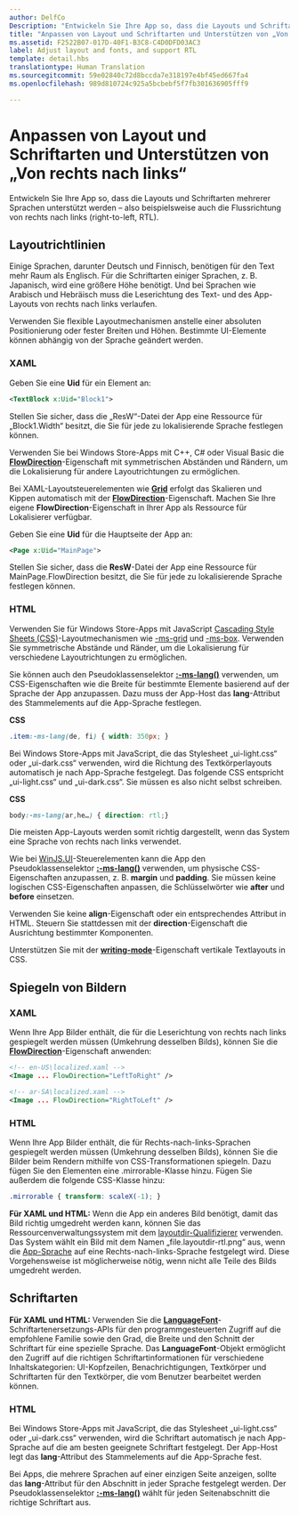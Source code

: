 ```yaml
---
author: DelfCo
Description: "Entwickeln Sie Ihre App so, dass die Layouts und Schriftarten mehrerer Sprachen unterstützt werden – also beispielsweise auch die Flussrichtung von rechts nach links (right-to-left, RTL)."
title: "Anpassen von Layout und Schriftarten und Unterstützen von „Von rechts nach links“"
ms.assetid: F2522B07-017D-40F1-B3C8-C4D0DFD03AC3
label: Adjust layout and fonts, and support RTL
template: detail.hbs
translationtype: Human Translation
ms.sourcegitcommit: 59e02840c72d8bccda7e318197e4bf45ed667fa4
ms.openlocfilehash: 989d810724c925a5bcbebf5f7fb301636905fff9

---
```


# Anpassen von Layout und Schriftarten und Unterstützen von „Von rechts nach links“





Entwickeln Sie Ihre App so, dass die Layouts und Schriftarten mehrerer Sprachen unterstützt werden – also beispielsweise auch die Flussrichtung von rechts nach links (right-to-left, RTL).

## <span id="Layout_guidelines"></span><span id="layout_guidelines"></span><span id="LAYOUT_GUIDELINES"></span>Layoutrichtlinien


Einige Sprachen, darunter Deutsch und Finnisch, benötigen für den Text mehr Raum als Englisch. Für die Schriftarten einiger Sprachen, z. B. Japanisch, wird eine größere Höhe benötigt. Und bei Sprachen wie Arabisch und Hebräisch muss die Leserichtung des Text- und des App-Layouts von rechts nach links verlaufen.

Verwenden Sie flexible Layoutmechanismen anstelle einer absoluten Positionierung oder fester Breiten und Höhen. Bestimmte UI-Elemente können abhängig von der Sprache geändert werden.

### <span id="XAML"></span><span id="xaml"></span>XAML

Geben Sie eine **Uid** für ein Element an:

```XML
<TextBlock x:Uid="Block1">
```

Stellen Sie sicher, dass die „ResW“-Datei der App eine Ressource für „Block1.Width“ besitzt, die Sie für jede zu lokalisierende Sprache festlegen können.

Verwenden Sie bei Windows Store-Apps mit C++, C\# oder Visual Basic die [**FlowDirection**](https://msdn.microsoft.com/library/windows/apps/br208716)-Eigenschaft mit symmetrischen Abständen und Rändern, um die Lokalisierung für andere Layoutrichtungen zu ermöglichen.

Bei XAML-Layoutsteuerelementen wie [**Grid**](https://msdn.microsoft.com/library/windows/apps/br242704) erfolgt das Skalieren und Kippen automatisch mit der [**FlowDirection**](https://msdn.microsoft.com/library/windows/apps/br208716)-Eigenschaft. Machen Sie Ihre eigene **FlowDirection**-Eigenschaft in Ihrer App als Ressource für Lokalisierer verfügbar.

Geben Sie eine **Uid** für die Hauptseite der App an:

```XML
<Page x:Uid="MainPage">
```

Stellen Sie sicher, dass die **ResW**-Datei der App eine Ressource für MainPage.FlowDirection besitzt, die Sie für jede zu lokalisierende Sprache festlegen können.

### <span id="HTML"></span><span id="html"></span>HTML

Verwenden Sie für Windows Store-Apps mit JavaScript [Cascading Style Sheets (CSS)](https://msdn.microsoft.com/library/ms531209)-Layoutmechanismen wie [-ms-grid](https://msdn.microsoft.com/en-us/library/windows/apps/hh465453.aspx#g_section) und [-ms-box](https://msdn.microsoft.com/en-us/library/windows/apps/hh465453.aspx#f_section). Verwenden Sie symmetrische Abstände und Ränder, um die Lokalisierung für verschiedene Layoutrichtungen zu ermöglichen.

Sie können auch den Pseudoklassenselektor [**:-ms-lang()**](https://msdn.microsoft.com/library/cc848867) verwenden, um CSS-Eigenschaften wie die Breite für bestimmte Elemente basierend auf der Sprache der App anzupassen. Dazu muss der App-Host das **lang**-Attribut des Stammelements auf die App-Sprache festlegen.

**CSS**
```CSS
.item:-ms-lang(de, fi) { width: 350px; }
```

Bei Windows Store-Apps mit JavaScript, die das Stylesheet „ui-light.css“ oder „ui-dark.css“ verwenden, wird die Richtung des Textkörperlayouts automatisch je nach App-Sprache festgelegt. Das folgende CSS entspricht „ui-light.css“ und „ui-dark.css“. Sie müssen es also nicht selbst schreiben.

**CSS**
```CSS
body:-ms-lang(ar,he…) { direction: rtl;}
```

Die meisten App-Layouts werden somit richtig dargestellt, wenn das System eine Sprache von rechts nach links verwendet.

Wie bei [WinJS.UI](https://msdn.microsoft.com/library/windows/apps/br229782)-Steuerelementen kann die App den Pseudoklassenselektor [**:-ms-lang()**](https://msdn.microsoft.com/library/cc848867) verwenden, um physische CSS-Eigenschaften anzupassen, z. B. **margin** und **padding**. Sie müssen keine logischen CSS-Eigenschaften anpassen, die Schlüsselwörter wie **after** und **before** einsetzen.

Verwenden Sie keine **align**-Eigenschaft oder ein entsprechendes Attribut in HTML. Steuern Sie stattdessen mit der **direction**-Eigenschaft die Ausrichtung bestimmter Komponenten.

Unterstützen Sie mit der [**writing-mode**](https://msdn.microsoft.com/library/ms531187)-Eigenschaft vertikale Textlayouts in CSS.

## <span id="Mirroring_images"></span><span id="mirroring_images"></span><span id="MIRRORING_IMAGES"></span>Spiegeln von Bildern


### <span id="XAML"></span><span id="xaml"></span>XAML

Wenn Ihre App Bilder enthält, die für die Leserichtung von rechts nach links gespiegelt werden müssen (Umkehrung desselben Bilds), können Sie die [**FlowDirection**](https://msdn.microsoft.com/library/windows/apps/br208716)-Eigenschaft anwenden:

```XML
<!-- en-US\localized.xaml -->
<Image ... FlowDirection="LeftToRight" />

<!-- ar-SA\localized.xaml -->
<Image ... FlowDirection="RightToLeft" />
```

### <span id="HTML"></span><span id="html"></span>HTML

Wenn Ihre App Bilder enthält, die für Rechts-nach-links-Sprachen gespiegelt werden müssen (Umkehrung desselben Bilds), können Sie die Bilder beim Rendern mithilfe von CSS-Transformationen spiegeln. Dazu fügen Sie den Elementen eine .mirrorable-Klasse hinzu. Fügen Sie außerdem die folgende CSS-Klasse hinzu:

```CSS
.mirrorable { transform: scaleX(-1); }
```

**Für XAML und HTML:** Wenn die App ein anderes Bild benötigt, damit das Bild richtig umgedreht werden kann, können Sie das Ressourcenverwaltungssystem mit dem [layoutdir-Qualifizierer](https://msdn.microsoft.com/library/windows/apps/xaml/hh965324) verwenden. Das System wählt ein Bild mit dem Namen „file.layoutdir-rtl.png“ aus, wenn die [App-Sprache](manage-language-and-region.md) auf eine Rechts-nach-links-Sprache festgelegt wird. Diese Vorgehensweise ist möglicherweise nötig, wenn nicht alle Teile des Bilds umgedreht werden.

## <span id="Fonts"></span><span id="fonts"></span><span id="FONTS"></span>Schriftarten


**Für XAML und HTML:** Verwenden Sie die [**LanguageFont**](https://msdn.microsoft.com/library/windows/apps/br206864)-Schriftartenersetzungs-APIs für den programmgesteuerten Zugriff auf die empfohlene Familie sowie den Grad, die Breite und den Schnitt der Schriftart für eine spezielle Sprache. Das **LanguageFont**-Objekt ermöglicht den Zugriff auf die richtigen Schriftartinformationen für verschiedene Inhaltskategorien: UI-Kopfzeilen, Benachrichtigungen, Textkörper und Schriftarten für den Textkörper, die vom Benutzer bearbeitet werden können.

### <span id="HTML"></span><span id="html"></span>HTML

Bei Windows Store-Apps mit JavaScript, die das Stylesheet „ui-light.css“ oder „ui-dark.css“ verwenden, wird die Schriftart automatisch je nach App-Sprache auf die am besten geeignete Schriftart festgelegt. Der App-Host legt das **lang**-Attribut des Stammelements auf die App-Sprache fest.

Bei Apps, die mehrere Sprachen auf einer einzigen Seite anzeigen, sollte das **lang**-Attribut für den Abschnitt in jeder Sprache festgelegt werden. Der Pseudoklassenselektor [**:-ms-lang()**](https://msdn.microsoft.com/library/cc848867) wählt für jeden Seitenabschnitt die richtige Schriftart aus.

 

 






<!--HONumber=Jun16_HO4-->


